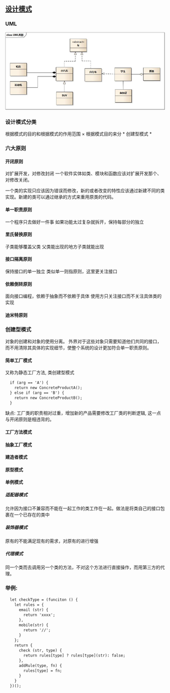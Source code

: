 ## [设计模式](https://design-patterns.readthedocs.io/zh_CN/latest/index.html?hmsr=toutiao.io&utm_medium=toutiao.io&utm_source=toutiao.io)

### UML
 ![uml_class_struct.jpg](./img/uml_class_struct.jpg)

### 设计模式分类
  根据模式的目的和根据模式的作用范围
  × 根据模式目的来分
    * 创建型模式
    *


### 六大原则
#### 开闭原则
  对扩展开发，对修改封闭
  一个软件实体如类、模块和函数应该对扩展开发那个、对修改关闭。

  一个类的实现只应该因为错误而修改，新的或者改变的特性应该通过新建不同的类实现。新建的类可以通过继承的方式来重用原类的代码。

#### 单一职责原则
  一个程序只去做好一件事
  如果功能太过复杂就拆开，保持每部分的独立
#### 里氏替换原则
  子类能够覆盖父类
  父类能出现的地方子类就能出现
#### 接口隔离原则
  保持接口的单一独立
  类似单一则指原则，这里更关注接口
#### 依赖倒转原则
  面向接口编程，依赖于抽象而不依赖于具体
  使用方只关注接口而不关注具体类的实现
#### 迪米特原则


### 创建型模式
  对象的创建和对象的使用分离。 外界对于这些对象只需要知道他们共同的接口，而不用清除其具体的实现细节，使整个系统的设计更加符合单一职责原则。

#### 简单工厂模式
  又称为静态工厂方法, 类创建型模式
  ```
    if (arg == 'A') {
      return new ConcreteProductA();
    } else if (arg == 'B') {
      return new ConcreteProductB();
    }
  ```
  缺点: 工厂类的职责相对过重，增加新的产品需要修改工厂类的判断逻辑, 这一点与开闭原则是相违背的。
#### 工厂方法模式

#### 抽象工厂模式

#### 建造者模式

#### 原型模式

#### 单例模式


##### 适配器模式
  允许因为接口不兼容而不能在一起工作的类工作在一起。做法是将类自己的接口包裹在一个已存在的类中

##### 装饰器模式
  原有的不能满足现有的需求，对原有的进行增强

##### 代理模式
  同一个类而去调用另一个类的方法，不对这个方法进行直接操作，而用第三方的代理。


### 举例:
  ```
    let checkType = (funciton () {
      let rules = {
        email (str) {
          return 'xxxx';
        },
        mobile(str) {
          return '//';
        }
      };
      return {
        check (str, type) {
          return rules[type] ? rules[type](str): false;
        },
        addRule(type, fn) {
          rules[type] = fn;
        }
      }
    })();

  ```